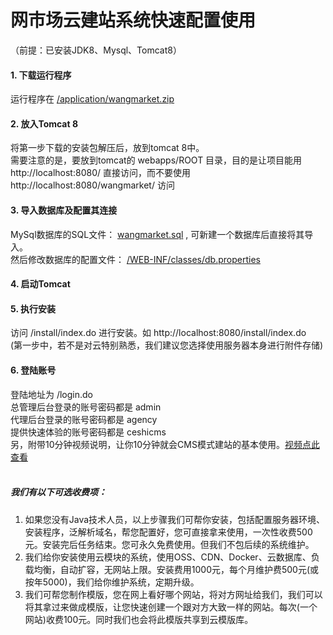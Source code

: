# 网市场云建站系统快速配置使用
（前提：已安装JDK8、Mysql、Tomcat8）

#### 1. 下载运行程序运行程序在 [/application/wangmarket.zip](https://github.com/xnx3/wangmarket/application/wangmarket.zip) 
#### 2. 放入Tomcat 8将第一步下载的安装包解压后，放到tomcat 8中。<br/>
需要注意的是，要放到tomcat的 webapps/ROOT 目录，目的是让项目能用 http://localhost:8080/ 直接访问，而不要使用 http://localhost:8080/wangmarket/ 访问<br/>#### 3. 导入数据库及配置其连接MySql数据库的SQL文件： [wangmarket.sql](https://github.com/xnx3/wangmarket/blob/master/wangmarket.sql) , 可新建一个数据库后直接将其导入。<br/>然后修改数据库的配置文件： [/WEB-INF/classes/db.properties](https://github.com/xnx3/wangmarket/blob/master/SourceCode/admin/src/db.properties)<br/>

#### 4. 启动Tomcat
#### 5. 执行安装访问 /install/index.do 进行安装。如 http://localhost:8080/install/index.do<br/>(第一步中，若不是对云特别熟悉，我们建议您选择使用服务器本身进行附件存储)
#### 6. 登陆账号登陆地址为 /login.do<br/>总管理后台登录的账号密码都是 admin<br/>代理后台登录的账号密码都是 agency<br/>提供快速体验的账号密码都是 ceshicms<br/>另，附带10分钟视频说明，让你10分钟就会CMS模式建站的基本使用。[视频点此查看](https://v.qq.com/x/page/k0516y0fouw.html)<br/><br/>
##### 我们有以下可选收费项：
1. 如果您没有Java技术人员，以上步骤我们可帮你安装，包括配置服务器环境、安装程序，泛解析域名，帮您配置好，您可直接拿来使用，一次性收费500元。安装完后任务结束。您可永久免费使用。但我们不包后续的系统维护。<br/>2. 我们给你安装使用云模块的系统，使用OSS、CDN、Docker、云数据库、负载均衡，自动扩容，无网站上限。安装费用1000元，每个月维护费500元(或按年5000)，我们给你维护系统，定期升级。
3. 我们可帮您制作模版，您在网上看好哪个网站，将对方网址给我们，我们可以将其拿过来做成模版，让您快速创建一个跟对方大致一样的网站。每次(一个网站)收费100元。同时我们也会将此模版共享到云模版库。


